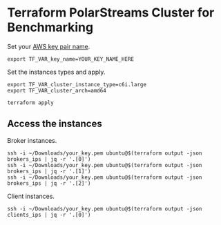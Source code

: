 # Terraform PolarStreams Cluster for Benchmarking

Set your [AWS key pair name](https://docs.aws.amazon.com/AWSEC2/latest/UserGuide/create-key-pairs.html).

```shell
export TF_VAR_key_name=YOUR_KEY_NAME_HERE
```

Set the instances types and apply.

```shell
export TF_VAR_cluster_instance_type=c6i.large
export TF_VAR_cluster_arch=amd64

terraform apply
```

## Access the instances

Broker instances.

```shell
ssh -i ~/Downloads/your_key.pem ubuntu@$(terraform output -json brokers_ips | jq -r '.[0]')
ssh -i ~/Downloads/your_key.pem ubuntu@$(terraform output -json brokers_ips | jq -r '.[1]')
ssh -i ~/Downloads/your_key.pem ubuntu@$(terraform output -json brokers_ips | jq -r '.[2]')
```

Client instances.

```shell
ssh -i ~/Downloads/your_key.pem ubuntu@$(terraform output -json clients_ips | jq -r '.[0]')
```
